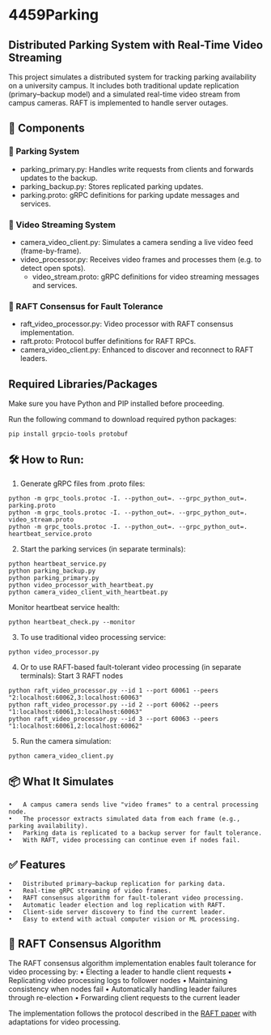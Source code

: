 # 4459Parking

## Distributed Parking System with Real-Time Video Streaming

This project simulates a distributed system for tracking parking availability on a university campus. It includes both traditional update replication (primary–backup model) and a simulated real-time video stream from campus cameras. RAFT is implemented to handle server outages. 

## 🧱 Components

### 🚗 Parking System
- parking_primary.py: Handles write requests from clients and forwards updates to the backup.
 - parking_backup.py: Stores replicated parking updates.
 - parking.proto: gRPC definitions for parking update messages and services.

### 🎥 Video Streaming System
- camera_video_client.py: Simulates a camera sending a live video feed (frame-by-frame).
- video_processor.py: Receives video frames and processes them (e.g. to detect open spots).
  - video_stream.proto: gRPC definitions for video streaming messages and services.

### 🔄 RAFT Consensus for Fault Tolerance
- raft_video_processor.py: Video processor with RAFT consensus implementation.
- raft.proto: Protocol buffer definitions for RAFT RPCs.
- camera_video_client.py: Enhanced to discover and reconnect to RAFT leaders.

## Required Libraries/Packages

Make sure you have Python and PIP installed before proceeding. 

Run the following command to download required python packages:
```
pip install grpcio-tools protobuf 
```
## 🛠 How to Run:

1. Generate gRPC files from .proto files:
```
python -m grpc_tools.protoc -I. --python_out=. --grpc_python_out=. parking.proto
python -m grpc_tools.protoc -I. --python_out=. --grpc_python_out=. video_stream.proto
python -m grpc_tools.protoc -I. --python_out=. --grpc_python_out=. heartbeat_service.proto

```
2. Start the parking services (in separate terminals):
```
python heartbeat_service.py
python parking_backup.py
python parking_primary.py
python video_processor_with_heartbeat.py
python camera_video_client_with_heartbeat.py
```
Monitor heartbeat service health:
```
python heartbeat_check.py --monitor
```

3. To use traditional video processing service:
```
python video_processor.py
```
4. Or to use RAFT-based fault-tolerant video processing (in separate terminals):
Start 3 RAFT nodes
```
python raft_video_processor.py --id 1 --port 60061 --peers "2:localhost:60062,3:localhost:60063"
python raft_video_processor.py --id 2 --port 60062 --peers "1:localhost:60061,3:localhost:60063"
python raft_video_processor.py --id 3 --port 60063 --peers "1:localhost:60061,2:localhost:60062"
```
5.	Run the camera simulation:
```
python camera_video_client.py
```

## 📦 What It Simulates
	•	A campus camera sends live "video frames" to a central processing node.
	•	The processor extracts simulated data from each frame (e.g., parking availability).
	•	Parking data is replicated to a backup server for fault tolerance.
	•	With RAFT, video processing can continue even if nodes fail.

## ✅ Features
	•	Distributed primary–backup replication for parking data.
	•	Real-time gRPC streaming of video frames.
	•	RAFT consensus algorithm for fault-tolerant video processing.
	•	Automatic leader election and log replication with RAFT.
	•	Client-side server discovery to find the current leader.
	•	Easy to extend with actual computer vision or ML processing.

## 🧠 RAFT Consensus Algorithm
	
The RAFT consensus algorithm implementation enables fault tolerance for video processing by:
	•	Electing a leader to handle client requests
	•	Replicating video processing logs to follower nodes
	•	Maintaining consistency when nodes fail
	•	Automatically handling leader failures through re-election
	•	Forwarding client requests to the current leader

The implementation follows the protocol described in the [RAFT paper](https://raft.github.io/raft.pdf) with adaptations for video processing.
